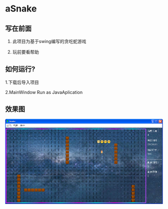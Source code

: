 # aSnake
## 写在前面

1. 此项目为基于swing编写的贪吃蛇游戏

2. 玩前要看帮助

## 如何运行?

1.下载后导入项目

2.MainWindow Run as JavaAplication

## 效果图

![img](https://github.com/zxujf/aSnake/blob/master/界面显示.png)

